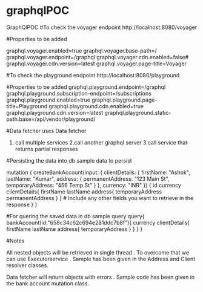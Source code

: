 # graphqlPOC
GraphQlPOC
#To check the voyager endpoint 
http://localhost:8080/voyager

#Properties to be added 

graphql.voyager.enabled=true
graphql.voyager.base-path=/
graphql.voyager.endpoint=/graphql
graphql.voyager.cdn.enabled=false#
graphql.voyager.cdn.version=latest
graphql.voyager.page-title=Voyager

#To check the playground endpoint 
http://localhost:8080/playground

#Properties to be added
graphql.playground.endpoint=/graphql
graphql.playground.subscription-endpoint=/subscriptions
graphql.playground.enabled=true
graphql.playground.page-title=Playground
graphql.playground.cdn.enabled=true
graphql.playground.cdn.version=latest
graphql.playground.static-path.base=/api/vendor/playground/

#Data fetcher uses 
Data fetcher 
1. call multiple services 
2.call another graphql server 
3.call service that returns partial responses

#Persisting the data into db sample data to persist

mutation {
  createBankAccount(input: {
    clientDetails: {
      firstName: "Ashok",
      lastName: "Kumar",
      address: {
        permanentAddress: "123 Main St",
        temporaryAddress: "456 Temp St"
      }
    },
    currency: "INR"
  }) {
    id
    currency
    clientDetails{
      firstName
      lastName
      address{
        temporaryAddress
        permanentAddress
      }
    }
    # Include any other fields you want to retrieve in the response
  }
}

#For quering the saved data in db sample query
query{
  bankAccount(id:"658c34c62c694e281ddc7b8f"){
    currency
    clientDetails{
      firstName
      lastName
      address{
        temporaryAddress
      }
    }
  }
}

#Notes 

All nested objects will be retrieved in single thread . To overcome that we can use Executorservice . Sample has been given in the Address and Client resolver classes.

Data fetcher will return objects with errors . Sample code has been given in the bank account mutation class.




		 



